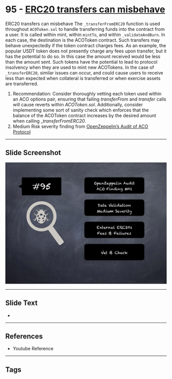 
# 95 - [ERC20 transfers can misbehave](./ERC20%20transfers%20can%20misbehave.md)

ERC20 transfers can misbehave The `_transferFromERC20` function is used throughout `ACOToken.sol` to handle transferring funds into the contract from a user. It is called within mint, within `mintTo`, and within `_validateAndBurn`. In each case, the destination is the ACOToken contract. Such transfers may behave unexpectedly if the token contract charges fees. As an example, the popular USDT token does not presently charge any fees upon transfer, but it has the potential to do so. In this case the amount received would be less than the amount sent. Such tokens have the potential to lead to protocol insolvency when they are used to mint new ACOTokens. In the case of `_transferERC20`, similar issues can occur, and could cause users to receive less than expected when collateral is transferred or when exercise assets are transferred.


1.  Recommendation: Consider thoroughly vetting each token used within an ACO options pair, ensuring that failing _transferFrom_ and _transfer_ calls will cause reverts within _ACOToken.sol_. Additionally, consider implementing some sort of sanity check which enforces that the balance of the ACOToken contract increases by the desired amount when calling __transferFromERC20_. 
2.  Medium Risk severity finding from [OpenZeppelin’s Audit of ACO Protocol](https://blog.openzeppelin.com/aco-protocol-audit/)


___
## Slide Screenshot
![095.png](../../images/7.%20Audit%20Findings%20101/095.png)
___
## Slide Text
- 
___
## References
- Youtube Reference
___
## Tags
